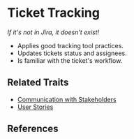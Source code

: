 # Ticket Tracking

_If it's not in Jira, it doesn't exist!_

* Applies good tracking tool practices.
* Updates tickets status and assignees.
* Is familiar with the ticket's workflow.

## Related Traits

* [Communication with Stakeholders](communication-with-stakeholders.md)
* [User Stories](writing-user-stories.md)

## References

